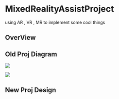 # MixedRealityAssistProject
using AR , VR , MR to implement some cool things
## OverView

## Old Proj Diagram
![](https://pic4rain.oss-cn-beijing.aliyuncs.com/img/ClassDiagram1%202.png)

![](https://pic4rain.oss-cn-beijing.aliyuncs.com/img/ClassDiagram13.png)

## New Proj Design
